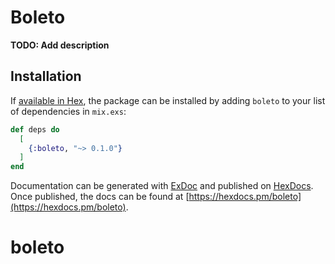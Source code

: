 # Boleto

**TODO: Add description**

## Installation

If [available in Hex](https://hex.pm/docs/publish), the package can be installed
by adding `boleto` to your list of dependencies in `mix.exs`:

```elixir
def deps do
  [
    {:boleto, "~> 0.1.0"}
  ]
end
```

Documentation can be generated with [ExDoc](https://github.com/elixir-lang/ex_doc)
and published on [HexDocs](https://hexdocs.pm). Once published, the docs can
be found at [https://hexdocs.pm/boleto](https://hexdocs.pm/boleto).

# boleto
